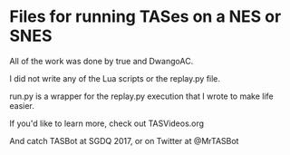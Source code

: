 # Files for running TASes on a NES or SNES #

All of the work was done by true and DwangoAC.

I did not write any of the Lua scripts or the replay.py file.

run.py is a wrapper for the replay.py execution that I wrote to make life easier.

If you'd like to learn more, check out TASVideos.org

And catch TASBot at SGDQ 2017, or on Twitter at @MrTASBot
